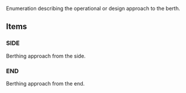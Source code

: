 Enumeration describing the operational or design approach to the berth.

<!-- end of short definition -->


## Items

### SIDE
Berthing approach from the side.

### END
Berthing approach from the end.
